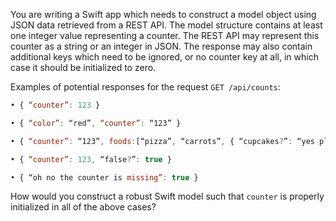 You are writing a Swift app which needs to construct a model object using JSON data retrieved from a REST API. The model structure contains at least one integer value representing a counter. The REST API may represent this counter as a string or an integer in JSON. The response may also contain additional keys which need to be ignored, or no counter key at all, in which case it should be initialized to zero.

Examples of potential responses for the request `GET /api/counts`:


```javascript
• { “counter”: 123 }

• { “color”: “red”, “counter”: “123” }

• { “counter”: “123”, foods:[“pizza”, “carrots”, { “cupcakes?”: “yes please” }] }

• { “counter”: 123, “false?”: true }

• { “oh no the counter is missing”: true }
```

How would you construct a robust Swift model such that `counter` is properly initialized in all of the above cases?
